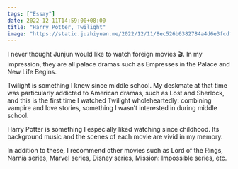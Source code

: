 ```yaml
---
tags: ["Essay"]
date: 2022-12-11T14:59:00+08:00
title: "Harry Potter, Twilight"
image: "https://static.juzhiyuan.me/2022/12/11/8ec526b6382784a4d6e3fcdf908b6b59.png"
---
```


I never thought Junjun would like to watch foreign movies 🎬. In my impression, they are all palace dramas such as Empresses in the Palace and New Life Begins.

Twilight is something I knew since middle school. My deskmate at that time was particularly addicted to American dramas, such as Lost and Sherlock, and this is the first time I watched Twilight wholeheartedly: combining vampire and love stories, something I wasn’t interested in during middle school.

Harry Potter is something I especially liked watching since childhood. Its background music and the scenes of each movie are vivid in my memory.

In addition to these, I recommend other movies such as Lord of the Rings, Narnia series, Marvel series, Disney series, Mission: Impossible series, etc.
